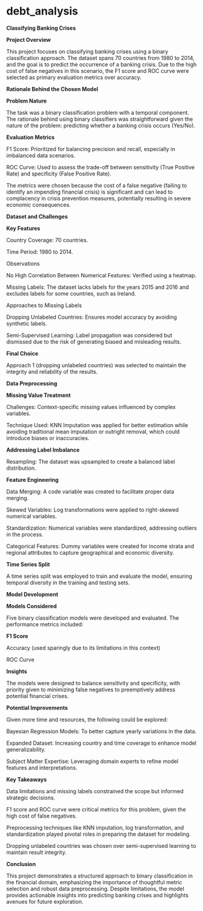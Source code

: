 # debt_analysis

**Classifying Banking Crises**

**Project Overview**

This project focuses on classifying banking crises using a binary classification approach. The dataset spans 70 countries from 1980 to 2014, and the goal is to predict the occurrence of a banking crisis. Due to the high cost of false negatives in this scenario, the F1 score and ROC curve were selected as primary evaluation metrics over accuracy.

**Rationale Behind the Chosen Model**

**Problem Nature**

The task was a binary classification problem with a temporal component. The rationale behind using binary classifiers was straightforward given the nature of the problem: predicting whether a banking crisis occurs (Yes/No).

**Evaluation Metrics**

F1 Score: Prioritized for balancing precision and recall, especially in imbalanced data scenarios.

ROC Curve: Used to assess the trade-off between sensitivity (True Positive Rate) and specificity (False Positive Rate).

The metrics were chosen because the cost of a false negative (failing to identify an impending financial crisis) is significant and can lead to complacency in crisis prevention measures, potentially resulting in severe economic consequences.

**Dataset and Challenges**

**Key Features**

Country Coverage: 70 countries.

Time Period: 1980 to 2014.

Observations

No High Correlation Between Numerical Features: Verified using a heatmap.

Missing Labels: The dataset lacks labels for the years 2015 and 2016 and excludes labels for some countries, such as Ireland.

Approaches to Missing Labels

Dropping Unlabeled Countries: Ensures model accuracy by avoiding synthetic labels.

Semi-Supervised Learning: Label propagation was considered but dismissed due to the risk of generating biased and misleading results.

**Final Choice**

Approach 1 (dropping unlabeled countries) was selected to maintain the integrity and reliability of the results.

**Data Preprocessing**

**Missing Value Treatment**

Challenges: Context-specific missing values influenced by complex variables.

Technique Used: KNN Imputation was applied for better estimation while avoiding traditional mean imputation or outright removal, which could introduce biases or inaccuracies.

**Addressing Label Imbalance**

Resampling: The dataset was upsampled to create a balanced label distribution.

**Feature Engineering**

Data Merging: A code variable was created to facilitate proper data merging.

Skewed Variables: Log transformations were applied to right-skewed numerical variables.

Standardization: Numerical variables were standardized, addressing outliers in the process.

Categorical Features: Dummy variables were created for income strata and regional attributes to capture geographical and economic diversity.

**Time Series Split**

A time series split was employed to train and evaluate the model, ensuring temporal diversity in the training and testing sets.

**Model Development**

**Models Considered**

Five binary classification models were developed and evaluated. The performance metrics included:

****F1 Score****

Accuracy (used sparingly due to its limitations in this context)

ROC Curve

**Insights**

The models were designed to balance sensitivity and specificity, with priority given to minimizing false negatives to preemptively address potential financial crises.

**Potential Improvements**

Given more time and resources, the following could be explored:

Bayesian Regression Models: To better capture yearly variations in the data.

Expanded Dataset: Increasing country and time coverage to enhance model generalizability.

Subject Matter Expertise: Leveraging domain experts to refine model features and interpretations.

**Key Takeaways**

Data limitations and missing labels constrained the scope but informed strategic decisions.

F1 score and ROC curve were critical metrics for this problem, given the high cost of false negatives.

Preprocessing techniques like KNN imputation, log transformation, and standardization played pivotal roles in preparing the dataset for modeling.

Dropping unlabeled countries was chosen over semi-supervised learning to maintain result integrity.

**Conclusion**

This project demonstrates a structured approach to binary classification in the financial domain, emphasizing the importance of thoughtful metric selection and robust data preprocessing. Despite limitations, the model provides actionable insights into predicting banking crises and highlights avenues for future exploration.

